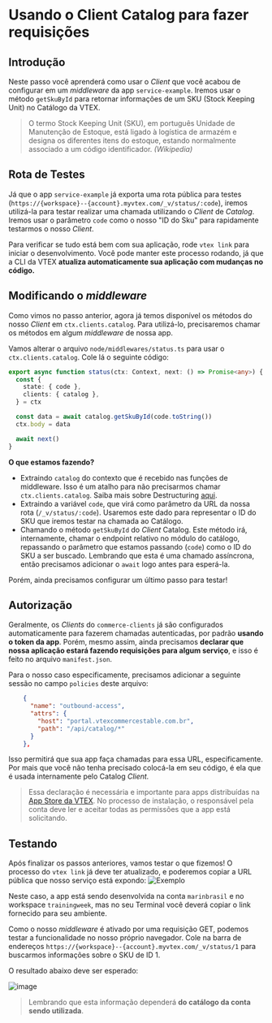 # Usando o Client Catalog para fazer requisições

## Introdução

Neste passo você aprenderá como usar o _Client_ que você acabou de configurar em um _middleware_ da app `service-example`. Iremos usar o método `getSkuById` para retornar informações de um SKU (Stock Keeping Unit) no Catálogo da VTEX.

> O termo Stock Keeping Unit (SKU), em português Unidade de Manutenção de Estoque, está ligado à logística de armazém e designa os diferentes itens do estoque, estando normalmente associado a um código identificador. _(Wikipedia)_

## Rota de Testes

Já que o app `service-example` já exporta uma rota pública para testes (`https://{workspace}--{account}.myvtex.com/_v/status/:code`), iremos utilizá-la para testar realizar uma chamada utilizando o _Client_ de _Catalog_. Iremos usar o parâmetro `code` como o nosso "ID do Sku" para rapidamente testarmos o nosso _Client_.

Para verificar se tudo está bem com sua aplicação, rode `vtex link` para iniciar o desenvolvimento. Você pode manter este processo rodando, já que a CLI da VTEX **atualiza automaticamente sua aplicação com mudanças no código.**

## Modificando o _middleware_

Como vimos no passo anterior, agora já temos disponível os métodos do nosso _Client_ em `ctx.clients.catalog`. Para utilizá-lo, precisaremos chamar os métodos em algum _middleware_ de nossa app.

Vamos alterar o arquivo `node/middlewares/status.ts` para usar o `ctx.clients.catalog`. Cole lá o seguinte código:

```typescript
export async function status(ctx: Context, next: () => Promise<any>) {
  const {
    state: { code },
    clients: { catalog },
  } = ctx

  const data = await catalog.getSkuById(code.toString())
  ctx.body = data

  await next()
}
```

**O que estamos fazendo?**
- Extraindo `catalog` do contexto que é recebido nas funções de middleware. Isso é um atalho para não precisarmos chamar `ctx.clients.catalog`. Saiba mais sobre Destructuring [aqui](https://developer.mozilla.org/en-US/docs/Web/JavaScript/Reference/Operators/Destructuring_assignment).
- Extraindo a variável `code`, que virá como parâmetro da URL da nossa rota (`/_v/status/:code`). Usaremos este dado para representar o ID do SKU que iremos testar na chamada ao Catálogo.
- Chamando o método `getSkuById` do _Client_ Catalog. Este método irá, internamente, chamar o endpoint relativo no módulo do catálogo, repassando o parâmetro que estamos passando (`code`) como o ID do SKU a ser buscado. Lembrando que esta é uma chamado assíncrona, então precisamos adicionar o `await` logo antes para esperá-la.

Porém, ainda precisamos configurar um último passo para testar!

## Autorização

Geralmente, os _Clients_ do `commerce-clients` já são configurados automaticamente para fazerem chamadas autenticadas, por padrão **usando o token da app**. Porém, mesmo assim, ainda precisamos **declarar que nossa aplicação estará fazendo requisições para algum serviço**, e isso é feito no arquivo `manifest.json`. 

Para o nosso caso especificamente, precisamos adicionar a seguinte sessão no campo `policies` deste arquivo:

```json
    {
      "name": "outbound-access",
      "attrs": {
        "host": "portal.vtexcommercestable.com.br",
        "path": "/api/catalog/*"
      }
    },
```

Isso permitirá que sua app faça chamadas para essa URL, especificamente. Por mais que você não tenha precisado colocá-la em seu código, é ela que é usada internamente pelo Catalog _Client._

> Essa declaração é necessária e importante para apps distribuídas na [App Store da VTEX](https://apps.vtex.com). No processo de instalação, o responsável pela conta deve ler e aceitar todas as permissões que a app está solicitando.

## Testando

Após finalizar os passos anteriores, vamos testar o que fizemos! O processo do `vtex link` já deve ter atualizado, e poderemos copiar a URL pública que nosso serviço está expondo: 
![Exemplo](https://user-images.githubusercontent.com/18706156/93384506-4d306e80-f83b-11ea-9cec-0e1b23f23a48.png)

Neste caso, a app está sendo desenvolvida na conta `marinbrasil` e no workspace `trainingweek`, mas no seu Terminal você deverá copiar o link fornecido para seu ambiente.

Como o nosso _middleware_ é ativado por uma requisição GET, podemos testar a funcionalidade no nosso próprio navegador. Cole na barra de endereços `https://{workspace}--{account}.myvtex.com/_v/status/1` para buscarmos informações sobre o SKU de ID 1.

O resultado abaixo deve ser esperado: 

![image](https://user-images.githubusercontent.com/18706156/93388848-b87d3f00-f841-11ea-8d2e-bed1c14d355d.png)

> Lembrando que esta informação dependerá **do catálogo da conta sendo utilizada**.
